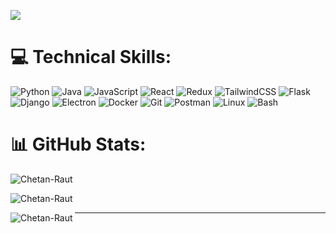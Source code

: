 
[![](https://visitcount.itsvg.in/api?id=Chetan-Raut&icon=4&color=12)](https://visitcount.itsvg.in)

# 💻 Technical Skills:
![Python](https://img.shields.io/badge/python-3670A0?style=for-the-badge&logo=python&logoColor=ffdd54) 
![Java](https://img.shields.io/badge/Java-%23ED8B00.svg?style=for-the-badge&logo=java&logoColor=white) 
![JavaScript](https://img.shields.io/badge/javascript-%23323330.svg?style=for-the-badge&logo=javascript&logoColor=%23F7DF1E) 
![React](https://img.shields.io/badge/react-%2320232a.svg?style=for-the-badge&logo=react&logoColor=%2361DAFB) 
![Redux](https://img.shields.io/badge/redux-%23593d88.svg?style=for-the-badge&logo=redux&logoColor=white) 
![TailwindCSS](https://img.shields.io/badge/tailwindcss-%2338B2AC.svg?style=for-the-badge&logo=tailwind-css&logoColor=white) 
![Flask](https://img.shields.io/badge/Flask-%23000000.svg?style=for-the-badge&logo=flask&logoColor=white) 
![Django](https://img.shields.io/badge/Django-%23092E20.svg?style=for-the-badge&logo=django&logoColor=white) 
![Electron](https://img.shields.io/badge/Electron-%2376D2FF.svg?style=for-the-badge&logo=electron&logoColor=white)
![Docker](https://img.shields.io/badge/Docker-%232496ED.svg?style=for-the-badge&logo=docker&logoColor=white) 
![Git](https://img.shields.io/badge/Git-%23F05032.svg?style=for-the-badge&logo=git&logoColor=white) 
![Postman](https://img.shields.io/badge/Postman-%23FF6C37.svg?style=for-the-badge&logo=postman&logoColor=white) 
![Linux](https://img.shields.io/badge/Linux-%23FCC624.svg?style=for-the-badge&logo=linux&logoColor=black) 
![Bash](https://img.shields.io/badge/Bash-%234EAA25.svg?style=for-the-badge&logo=gnu-bash&logoColor=white)

# 📊 GitHub Stats:
<p><img align="center" src="https://github-readme-streak-stats.herokuapp.com/?user=Chetan-Raut&" alt="Chetan-Raut" /></p>

<p><img align="center" src="https://github-readme-streak-stats.herokuapp.com/?user=Chetan-Raut&" alt="Chetan-Raut"/></p>

<p><img align="left" src="https://github-readme-stats.vercel.app/api/top-langs?username=Chetan-Raut&show_icons=true&locale=en&layout=compact" alt="Chetan-Raut" /></p>

---
 
